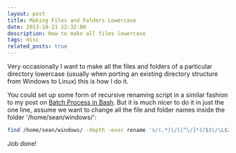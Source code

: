 ```yaml
---
layout: post
title: Making Files and Folders Lowercase
date: 2013-10-21 12:32:00
description: How to make all files lowercase
tags: misc
related_posts: true
---
```


Very occasionally I want to make all the files and folders of a particular directory lowercase (usually when porting an existing directory structure from Windows to Linux) this is how I do it.

You could set up some form of recursive renaming script in a similar fashion to my post on [Batch Process in Bash](https://seanelvidge.github.io/article/2011/batch-process-in-bash/). But it is much nicer to do it in just the one line, assume we want to change all the file and folder names inside the folder '/home/sean/windows/':

```bash
find /home/sean/windows/ -depth -exec rename 's/(.*)\/([^\/]*)/$1\/\L$2/' {} \;
```

Job done!
